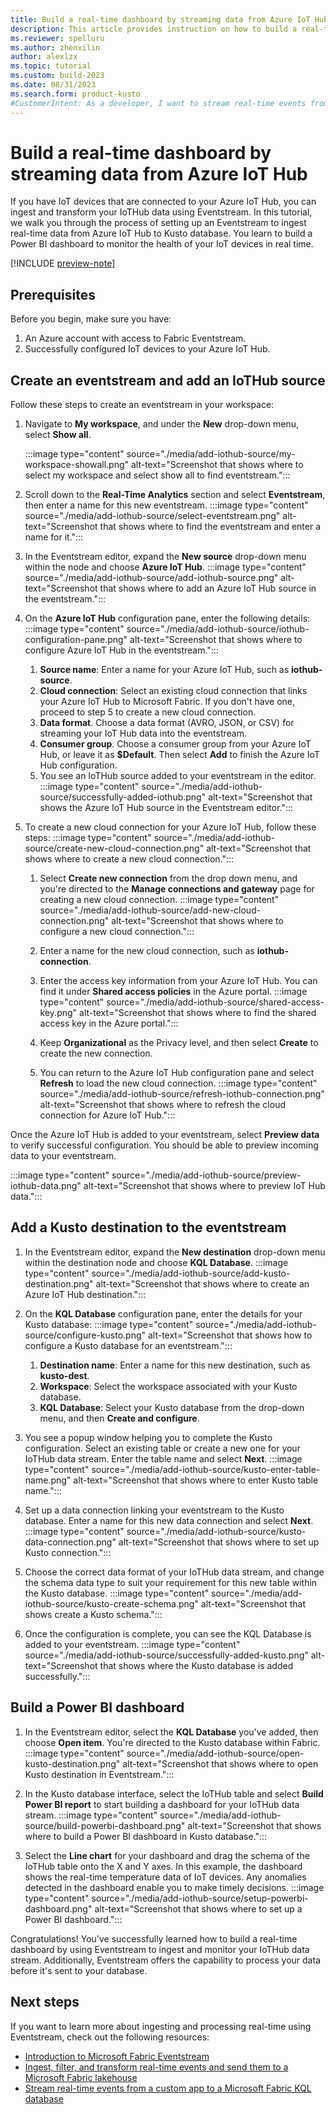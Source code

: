 ```yaml
---
title: Build a real-time dashboard by streaming data from Azure IoT Hub
description: This article provides instruction on how to build a real-time dashboard by streaming data from Azure IoT Hub to Eventstream. 
ms.reviewer: spelluru
ms.author: zhenxilin
author: alexlzx
ms.topic: tutorial
ms.custom: build-2023
ms.date: 08/31/2023
ms.search.form: product-kusto
#CustomerIntent: As a developer, I want to stream real-time events from Azure IoT Hub to Microsoft Fabric and build a real-time dashboard to monitor the health my devices. 
---
```


# Build a real-time dashboard by streaming data from Azure IoT Hub

If you have IoT devices that are connected to your Azure IoT Hub, you can ingest and transform your IoTHub data using Eventstream. In this tutorial, we walk you through the process of setting up an Eventstream to ingest real-time data from Azure IoT Hub to Kusto database. You learn to build a Power BI dashboard to monitor the health of your IoT devices in real time.

[!INCLUDE [preview-note](../../includes/preview-note.md)]

## Prerequisites

Before you begin, make sure you have:

1. An Azure account with access to Fabric Eventstream.
2. Successfully configured IoT devices to your Azure IoT Hub.

## Create an eventstream and add an IoTHub source

Follow these steps to create an eventstream in your workspace:

1. Navigate to **My workspace**, and under the **New** drop-down menu, select **Show all**.

     :::image type="content" source="./media/add-iothub-source/my-workspace-showall.png" alt-text="Screenshot that shows where to select my workspace and select show all to find eventstream.":::

2. Scroll down to the **Real-Time Analytics** section and select **Eventstream**, then enter a name for this new eventstream.
     :::image type="content" source="./media/add-iothub-source/select-eventstream.png" alt-text="Screenshot that shows where to find the eventstream and enter a name for it.":::

3. In the Eventstream editor, expand the **New source** drop-down menu within the node and choose **Azure IoT Hub**.
   :::image type="content" source="./media/add-iothub-source/add-iothub-source.png" alt-text="Screenshot that shows where to add an Azure IoT Hub source in the eventstream.":::

4. On the **Azure IoT Hub** configuration pane, enter the following details:
   :::image type="content" source="./media/add-iothub-source/iothub-configuration-pane.png" alt-text="Screenshot that shows where to configure Azure IoT Hub in the eventstream.":::

    1. **Source name**: Enter a name for your Azure IoT Hub, such as **iothub-source**.
    2. **Cloud connection**: Select an existing cloud connection that links your Azure IoT Hub to Microsoft Fabric. If you don't have one, proceed to step 5 to create a new cloud connection.
    3. **Data format**. Choose a data format (AVRO, JSON, or CSV) for streaming your IoT Hub data into the eventstream.
    4. **Consumer group**. Choose a consumer group from your Azure IoT Hub, or leave it as **$Default**. Then select **Add** to finish the Azure IoT Hub configuration.
    5. You see an IoTHub source added to your eventstream in the editor.
       :::image type="content" source="./media/add-iothub-source/successfully-added-iothub.png" alt-text="Screenshot that shows the Azure IoT Hub source in the Eventstream editor.":::

5. To create a new cloud connection for your Azure IoT Hub, follow these steps:
   :::image type="content" source="./media/add-iothub-source/create-new-cloud-connection.png" alt-text="Screenshot that shows where to create a new cloud connection.":::

    1. Select **Create new connection** from the drop down menu, and you're directed to the **Manage connections and gateway** page for creating a new cloud connection.
        :::image type="content" source="./media/add-iothub-source/add-new-cloud-connection.png" alt-text="Screenshot that shows where to configure a new cloud connection.":::

    2. Enter a name for the new cloud connection, such as **iothub-connection**.
    3. Enter the access key information from your Azure IoT Hub. You can find it under **Shared access policies** in the Azure portal.
       :::image type="content" source="./media/add-iothub-source/shared-access-key.png" alt-text="Screenshot that shows where to find the shared access key in the Azure portal.":::

    4. Keep **Organizational** as the Privacy level, and then select **Create** to create the new connection.
    5. You can return to the Azure IoT Hub configuration pane and select **Refresh** to load the new cloud connection.
       :::image type="content" source="./media/add-iothub-source/refresh-iothub-connection.png" alt-text="Screenshot that shows where to refresh the cloud connection for Azure IoT Hub.":::

Once the Azure IoT Hub is added to your eventstream, select **Preview data** to verify successful configuration. You should be able to preview incoming data to your eventstream.

:::image type="content" source="./media/add-iothub-source/preview-iothub-data.png" alt-text="Screenshot that shows where to preview IoT Hub data.":::

## Add a Kusto destination to the eventstream

1. In the Eventstream editor, expand the **New destination** drop-down menu within the destination node and choose **KQL Database**.
   :::image type="content" source="./media/add-iothub-source/add-kusto-destination.png" alt-text="Screenshot that shows where to create an Azure IoT Hub destination.":::

2. On the **KQL Database** configuration pane, enter the details for your Kusto database:
   :::image type="content" source="./media/add-iothub-source/configure-kusto.png" alt-text="Screenshot that shows how to configure a Kusto database for an eventstream.":::

    1. **Destination name**: Enter a name for this new destination, such as **kusto-dest**.
    2. **Workspace**: Select the workspace associated with your Kusto database.
    3. **KQL Database**: Select your Kusto database from the drop-down menu, and then **Create and configure**.

3. You see a popup window helping you to complete the Kusto configuration. Select an existing table or create a new one for your IoTHub data stream. Enter the table name and select **Next**.
   :::image type="content" source="./media/add-iothub-source/kusto-enter-table-name.png" alt-text="Screenshot that shows where to enter Kusto table name.":::

4. Set up a data connection linking your eventstream to the Kusto database. Enter a name for this new data connection and select **Next**.
   :::image type="content" source="./media/add-iothub-source/kusto-data-connection.png" alt-text="Screenshot that shows where to set up Kusto connection.":::

5. Choose the correct data format of your IoTHub data stream, and change the schema data type to suit your requirement for this new table within the Kusto database.
   :::image type="content" source="./media/add-iothub-source/kusto-create-schema.png" alt-text="Screenshot that shows create a Kusto schema.":::

6. Once the configuration is complete, you can see the KQL Database is added to your eventstream.
   :::image type="content" source="./media/add-iothub-source/successfully-added-kusto.png" alt-text="Screenshot that shows where the Kusto database is added successfully.":::

## Build a Power BI dashboard

1. In the Eventstream editor, select the **KQL Database** you've added, then choose **Open item**. You're directed to the Kusto database within Fabric.
   :::image type="content" source="./media/add-iothub-source/open-kusto-destination.png" alt-text="Screenshot that shows where to open Kusto destination in Eventstream.":::

2. In the Kusto database interface, select the IoTHub table and select **Build Power BI report** to start building a dashboard for your IoTHub data stream.
   :::image type="content" source="./media/add-iothub-source/build-powerbi-dashboard.png" alt-text="Screenshot that shows where to build a Power BI dashboard in Kusto database.":::

3. Select the **Line chart** for your dashboard and drag the schema of the IoTHub table onto the X and Y axes. In this example, the dashboard shows the real-time temperature data of IoT devices. Any anomalies detected in the dashboard enable you to make timely decisions.
   :::image type="content" source="./media/add-iothub-source/setup-powerbi-dashboard.png" alt-text="Screenshot that shows where to set up a Power BI dashboard.":::

Congratulations! You've successfully learned how to build a real-time dashboard by using Eventstream to ingest and monitor your IoTHub data stream. Additionally, Eventstream offers the capability to process your data before it's sent to your database.

## Next steps

If you want to learn more about ingesting and processing real-time using Eventstream, check out the following resources:

- [Introduction to Microsoft Fabric Eventstream](./overview.md)
- [Ingest, filter, and transform real-time events and send them to a Microsoft Fabric lakehouse](./transform-and-stream-real-time-events-to-lakehouse.md)
- [Stream real-time events from a custom app to a Microsoft Fabric KQL database](./stream-real-time-events-from-custom-app-to-kusto.md)
